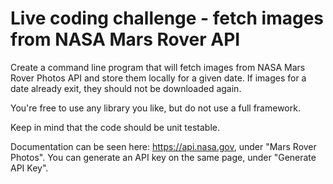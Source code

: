 
# Live coding challenge - fetch images from NASA Mars Rover API


Create a command line program that will fetch images from NASA Mars Rover Photos API 
and store them locally for a given date. If images for a date already exit, they should 
not be downloaded again.

You're free to use any library you like, but do not use a full framework.

Keep in mind that the code should be unit testable.

Documentation can be seen here: https://api.nasa.gov, under "Mars Rover Photos".
You can generate an API key on the same page, under "Generate API Key".